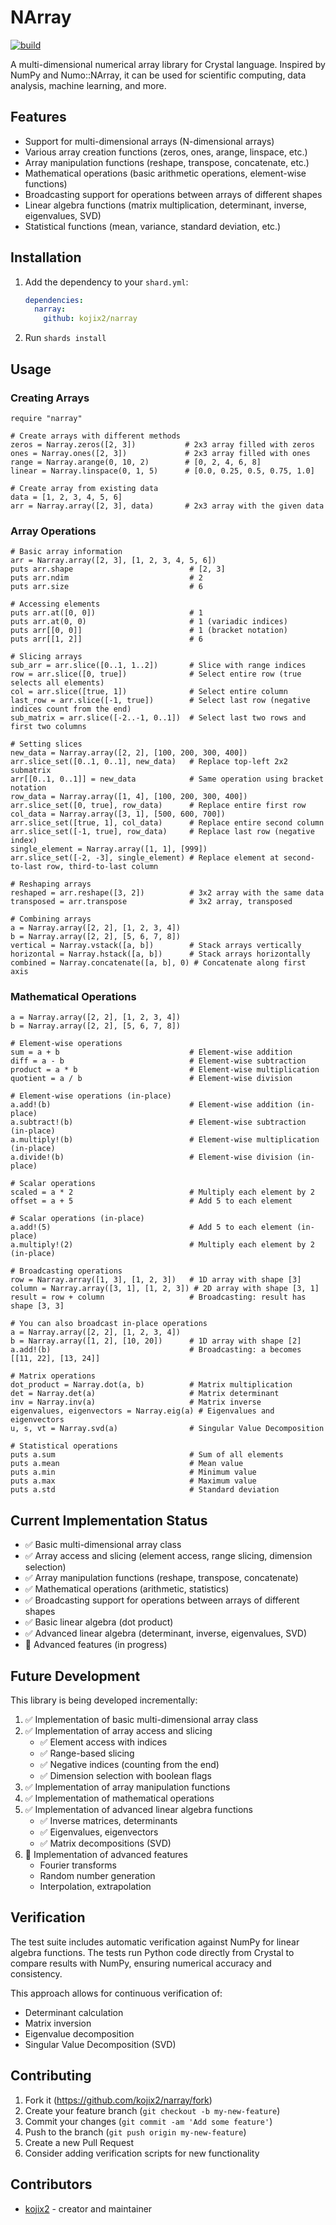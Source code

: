 # NArray

[![build](https://github.com/kojix2/narray/actions/workflows/test.yml/badge.svg)](https://github.com/kojix2/narray/actions/workflows/test.yml)

A multi-dimensional numerical array library for Crystal language. Inspired by NumPy and Numo::NArray, it can be used for scientific computing, data analysis, machine learning, and more.

## Features

- Support for multi-dimensional arrays (N-dimensional arrays)
- Various array creation functions (zeros, ones, arange, linspace, etc.)
- Array manipulation functions (reshape, transpose, concatenate, etc.)
- Mathematical operations (basic arithmetic operations, element-wise functions)
- Broadcasting support for operations between arrays of different shapes
- Linear algebra functions (matrix multiplication, determinant, inverse, eigenvalues, SVD)
- Statistical functions (mean, variance, standard deviation, etc.)

## Installation

1. Add the dependency to your `shard.yml`:

   ```yaml
   dependencies:
     narray:
       github: kojix2/narray
   ```

2. Run `shards install`

## Usage

### Creating Arrays

```crystal
require "narray"

# Create arrays with different methods
zeros = Narray.zeros([2, 3])           # 2x3 array filled with zeros
ones = Narray.ones([2, 3])             # 2x3 array filled with ones
range = Narray.arange(0, 10, 2)        # [0, 2, 4, 6, 8]
linear = Narray.linspace(0, 1, 5)      # [0.0, 0.25, 0.5, 0.75, 1.0]

# Create array from existing data
data = [1, 2, 3, 4, 5, 6]
arr = Narray.array([2, 3], data)       # 2x3 array with the given data
```

### Array Operations

```crystal
# Basic array information
arr = Narray.array([2, 3], [1, 2, 3, 4, 5, 6])
puts arr.shape                          # [2, 3]
puts arr.ndim                           # 2
puts arr.size                           # 6

# Accessing elements
puts arr.at([0, 0])                     # 1
puts arr.at(0, 0)                       # 1 (variadic indices)
puts arr[[0, 0]]                        # 1 (bracket notation)
puts arr[[1, 2]]                        # 6

# Slicing arrays
sub_arr = arr.slice([0..1, 1..2])       # Slice with range indices
row = arr.slice([0, true])              # Select entire row (true selects all elements)
col = arr.slice([true, 1])              # Select entire column
last_row = arr.slice([-1, true])        # Select last row (negative indices count from the end)
sub_matrix = arr.slice([-2..-1, 0..1])  # Select last two rows and first two columns

# Setting slices
new_data = Narray.array([2, 2], [100, 200, 300, 400])
arr.slice_set([0..1, 0..1], new_data)   # Replace top-left 2x2 submatrix
arr[[0..1, 0..1]] = new_data            # Same operation using bracket notation
row_data = Narray.array([1, 4], [100, 200, 300, 400])
arr.slice_set([0, true], row_data)      # Replace entire first row
col_data = Narray.array([3, 1], [500, 600, 700])
arr.slice_set([true, 1], col_data)      # Replace entire second column
arr.slice_set([-1, true], row_data)     # Replace last row (negative index)
single_element = Narray.array([1, 1], [999])
arr.slice_set([-2, -3], single_element) # Replace element at second-to-last row, third-to-last column

# Reshaping arrays
reshaped = arr.reshape([3, 2])          # 3x2 array with the same data
transposed = arr.transpose              # 3x2 array, transposed

# Combining arrays
a = Narray.array([2, 2], [1, 2, 3, 4])
b = Narray.array([2, 2], [5, 6, 7, 8])
vertical = Narray.vstack([a, b])        # Stack arrays vertically
horizontal = Narray.hstack([a, b])      # Stack arrays horizontally
combined = Narray.concatenate([a, b], 0) # Concatenate along first axis
```

### Mathematical Operations

```crystal
a = Narray.array([2, 2], [1, 2, 3, 4])
b = Narray.array([2, 2], [5, 6, 7, 8])

# Element-wise operations
sum = a + b                             # Element-wise addition
diff = a - b                            # Element-wise subtraction
product = a * b                         # Element-wise multiplication
quotient = a / b                        # Element-wise division

# Element-wise operations (in-place)
a.add!(b)                               # Element-wise addition (in-place)
a.subtract!(b)                          # Element-wise subtraction (in-place)
a.multiply!(b)                          # Element-wise multiplication (in-place)
a.divide!(b)                            # Element-wise division (in-place)

# Scalar operations
scaled = a * 2                          # Multiply each element by 2
offset = a + 5                          # Add 5 to each element

# Scalar operations (in-place)
a.add!(5)                               # Add 5 to each element (in-place)
a.multiply!(2)                          # Multiply each element by 2 (in-place)

# Broadcasting operations
row = Narray.array([1, 3], [1, 2, 3])   # 1D array with shape [3]
column = Narray.array([3, 1], [1, 2, 3]) # 2D array with shape [3, 1]
result = row + column                   # Broadcasting: result has shape [3, 3]

# You can also broadcast in-place operations
a = Narray.array([2, 2], [1, 2, 3, 4])
b = Narray.array([1, 2], [10, 20])      # 1D array with shape [2]
a.add!(b)                               # Broadcasting: a becomes [[11, 22], [13, 24]]

# Matrix operations
dot_product = Narray.dot(a, b)          # Matrix multiplication
det = Narray.det(a)                     # Matrix determinant
inv = Narray.inv(a)                     # Matrix inverse
eigenvalues, eigenvectors = Narray.eig(a) # Eigenvalues and eigenvectors
u, s, vt = Narray.svd(a)                # Singular Value Decomposition

# Statistical operations
puts a.sum                              # Sum of all elements
puts a.mean                             # Mean value
puts a.min                              # Minimum value
puts a.max                              # Maximum value
puts a.std                              # Standard deviation
```

## Current Implementation Status

- ✅ Basic multi-dimensional array class
- ✅ Array access and slicing (element access, range slicing, dimension selection)
- ✅ Array manipulation functions (reshape, transpose, concatenate)
- ✅ Mathematical operations (arithmetic, statistics)
- ✅ Broadcasting support for operations between arrays of different shapes
- ✅ Basic linear algebra (dot product)
- ✅ Advanced linear algebra (determinant, inverse, eigenvalues, SVD)
- 🔄 Advanced features (in progress)

## Future Development

This library is being developed incrementally:

1. ✅ Implementation of basic multi-dimensional array class
2. ✅ Implementation of array access and slicing
   - ✅ Element access with indices
   - ✅ Range-based slicing
   - ✅ Negative indices (counting from the end)
   - ✅ Dimension selection with boolean flags
3. ✅ Implementation of array manipulation functions
4. ✅ Implementation of mathematical operations
5. ✅ Implementation of advanced linear algebra functions
   - ✅ Inverse matrices, determinants
   - ✅ Eigenvalues, eigenvectors
   - ✅ Matrix decompositions (SVD)
6. 🔄 Implementation of advanced features
   - Fourier transforms
   - Random number generation
   - Interpolation, extrapolation

## Verification

The test suite includes automatic verification against NumPy for linear algebra functions. The tests run Python code directly from Crystal to compare results with NumPy, ensuring numerical accuracy and consistency.

This approach allows for continuous verification of:
- Determinant calculation
- Matrix inversion
- Eigenvalue decomposition
- Singular Value Decomposition (SVD)

## Contributing

1. Fork it (<https://github.com/kojix2/narray/fork>)
2. Create your feature branch (`git checkout -b my-new-feature`)
3. Commit your changes (`git commit -am 'Add some feature'`)
4. Push to the branch (`git push origin my-new-feature`)
5. Create a new Pull Request
6. Consider adding verification scripts for new functionality

## Contributors

- [kojix2](https://github.com/kojix2) - creator and maintainer
